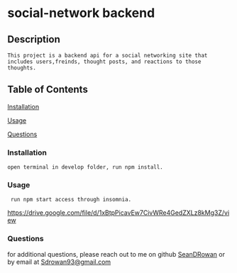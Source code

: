  # social-network backend
  
## Description
    This project is a backend api for a social networking site that includes users,freinds, thought posts, and reactions to those thoughts.
## Table of Contents
[Installation](#installation)

[Usage](#usage)


[Questions](#questions)
### Installation
    open terminal in develop folder, run npm install.
### Usage
     run npm start access through insomnia.
 https://drive.google.com/file/d/1xBtpPicavEw7CivWRe4GedZXLz8kMg3Z/view 
     
### Questions
for additional questions, please reach out to me on github
[SeanDRowan](https://github.com/SeanDRowan)
    or by email at
<Sdrowan93@gmail.com>